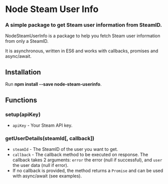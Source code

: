 # Node Steam User Info
### A simple package to get Steam user information from SteamID.

NodeSteamUserInfo is a package to help you fetch Steam user information from only a SteamID.

It is asynchronous, written in ES6 and works with callbacks, promises and async/await.

## Installation
Run **npm install --save node-steam-userinfo**.

## Functions
### setup(apiKey)
* `apiKey` - Your Steam API key.

### getUserDetails(steamId[, callback])
* `steamId` - The SteamID of the user you want to get.
* `callback` - The callback method to be executed on response. The callback takes 2 arguments: `error` the error (null
if successful), and `user` the user data (null if error).
* If no callback is provided, the method returns a `Promise` and can be used with async/await (see examples).

